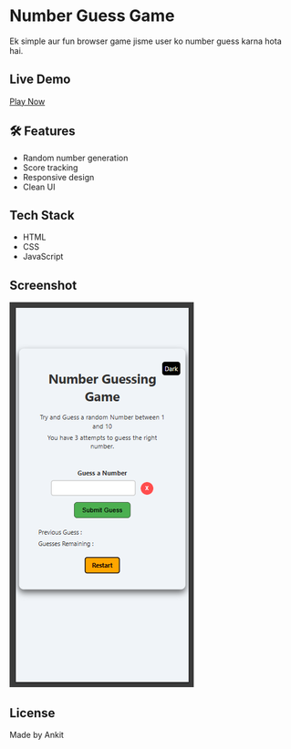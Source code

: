  #  Number Guess Game

Ek simple aur fun browser game jisme user ko number guess karna hota hai.

##  Live Demo
[Play Now](https://number-guess-game-theta.vercel.app)

## 🛠️ Features
- Random number generation
- Score tracking
- Responsive design
- Clean UI

## Tech Stack
- HTML
- CSS
- JavaScript

## Screenshot
![Game Preview](./Screenshot%20game.png)

##  License 
Made by Ankit